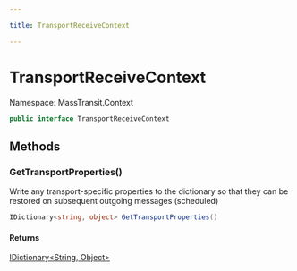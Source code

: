 ```yaml
---

title: TransportReceiveContext

---
```


# TransportReceiveContext

Namespace: MassTransit.Context

```csharp
public interface TransportReceiveContext
```

## Methods

### **GetTransportProperties()**

Write any transport-specific properties to the dictionary so that they can be
 restored on subsequent outgoing messages (scheduled)

```csharp
IDictionary<string, object> GetTransportProperties()
```

#### Returns

[IDictionary\<String, Object\>](https://learn.microsoft.com/en-us/dotnet/api/system.collections.generic.idictionary-2)<br/>
